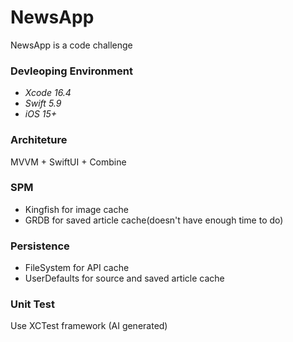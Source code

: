 # NewsApp
NewsApp is a code challenge

### Devleoping Environment
- *Xcode 16.4*
- *Swift 5.9*
- *iOS 15+*

### Architeture
MVVM + SwiftUI + Combine

### SPM
- Kingfish for image cache
- GRDB for saved article cache(doesn't have enough time to do)

### Persistence
- FileSystem for API cache
- UserDefaults for source and saved article cache

### Unit Test
Use XCTest framework (AI generated)
